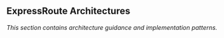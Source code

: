 ## ExpressRoute Architectures

_This section contains architecture guidance and implementation patterns._

